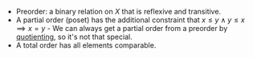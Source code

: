 
- Preorder: a binary relation on $X$ that is reflexive and transitive.
- A partial order (poset) has the additional constraint that 
  $x \leq y \land y \leq x \implies x=y$
      - We can always get a partial order from a preorder by 
        [quotienting](/docs/math/defs/quotientset.qmd), so it's not that special.
- A total order has all elements comparable.